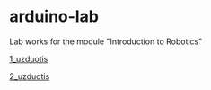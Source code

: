 # arduino-lab
Lab works for the module "Introduction to Robotics"

[1_uzduotis](/1_uzduotis)

[2_uzduotis](/2_uzduotis)
